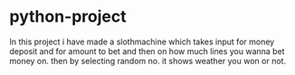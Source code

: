 # python-project
In this project i have made a slothmachine which takes input for money deposit and for amount to bet and then on how much lines you wanna bet money on. then by selecting random no. it shows weather you won or not.
